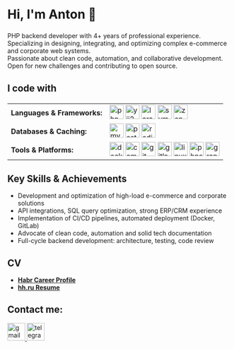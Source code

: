 <h1 align="left">Hi, I'm Anton 👋</h1>

###

<p align="left">
  PHP backend developer with 4+ years of professional experience.<br>
  Specializing in designing, integrating, and optimizing complex e-commerce and corporate web systems.<br>
  Passionate about clean code, automation, and collaborative development.<br>
  Open for new challenges and contributing to open source.
</p>

###

<h2 align="left">I code with</h2>

###

<table>
  <tr>
    <td><b>Languages & Frameworks:</b></td>
    <td>
      <img src="https://cdn.jsdelivr.net/gh/devicons/devicon/icons/php/php-original.svg" height="32" alt="php" title="PHP" />
      <img src="https://cdn.jsdelivr.net/gh/devicons/devicon/icons/yii/yii-original.svg" height="32" alt="yii2" title="Yii2" />
      <img src="https://cdn.jsdelivr.net/gh/devicons/devicon/icons/laravel/laravel-original.svg" height="32" alt="laravel" title="Laravel" />
      <img src="https://cdn.jsdelivr.net/gh/devicons/devicon/icons/symfony/symfony-original.svg" height="32" alt="symfony" title="Symfony" />
      <img src="https://cdn.jsdelivr.net/gh/devicons/devicon/icons/zend/zend-original.svg" height="32" alt="zend" title="Zend" />
    </td>
  </tr>
  <tr>
    <td><b>Databases & Caching:</b></td>
    <td>
      <img src="https://cdn.jsdelivr.net/gh/devicons/devicon/icons/mysql/mysql-original.svg" height="32" alt="mysql" title="MySQL" />
      <img src="https://cdn.jsdelivr.net/gh/devicons/devicon/icons/postgresql/postgresql-original.svg" height="32" alt="postgresql" title="PostgreSQL" />
      <img src="https://cdn.jsdelivr.net/gh/devicons/devicon/icons/redis/redis-original.svg" height="32" alt="redis" title="Redis" />
    </td>
  </tr>
  <tr>
    <td><b>Tools & Platforms:</b></td>
    <td>
      <img src="https://cdn.jsdelivr.net/gh/devicons/devicon/icons/docker/docker-original.svg" height="32" alt="docker" title="Docker" />
      <img src="https://cdn.jsdelivr.net/gh/devicons/devicon/icons/composer/composer-original.svg" height="32" alt="composer" title="Composer" />
      <img src="https://cdn.jsdelivr.net/gh/devicons/devicon/icons/git/git-original.svg" height="32" alt="git" title="Git" />
      <img src="https://cdn.jsdelivr.net/gh/devicons/devicon/icons/gitlab/gitlab-original.svg" height="32" alt="gitlab" title="GitLab" />
      <img src="https://cdn.jsdelivr.net/gh/devicons/devicon/icons/linux/linux-original.svg" height="32" alt="linux" title="Linux" />
      <img src="https://cdn.jsdelivr.net/gh/devicons/devicon/icons/phpstorm/phpstorm-original.svg" height="32" alt="phpstorm" title="PhpStorm" />
      <img src="https://cdn.jsdelivr.net/gh/devicons/devicon/icons/graphql/graphql-plain.svg" height="32" alt="graphql" title="GraphQL" />
    </td>
  </tr>
</table>

###

<h2 align="left">Key Skills & Achievements</h2>

<ul>
  <li>Development and optimization of high-load e-commerce and corporate solutions</li>
  <li>API integrations, SQL query optimization, strong ERP/CRM experience</li>
  <li>Implementation of CI/CD pipelines, automated deployment (Docker, GitLab)</li>
  <li>Advocate of clean code, automation and solid tech documentation</li>
  <li>Full-cycle backend development: architecture, testing, code review</li>
</ul>

###

<h2 align="left">CV</h2>

<ul>
  <li>
    <a href="https://career.habr.com/yatseck" target="_blank" rel="noopener noreferrer"><b>Habr Career Profile</b></a>
  </li>
  <li>
    <a href="https://krasnodar.hh.ru/resume/657c9283ff0f307b550039ed1f736156386f46" target="_blank" rel="noopener noreferrer"><b>hh.ru Resume</b></a>
  </li>
</ul>

###

<h2 align="left">Contact me:</h2>

<p align="left">
  <a href="mailto:yatcekya@gmail.com" target="_blank" rel="noopener noreferrer">
    <img src="https://raw.githubusercontent.com/maurodesouza/profile-readme-generator/master/src/assets/icons/social/gmail/default.svg" width="40" alt="gmail" title="Gmail" />
  </a>
  <a href="https://telegram.me/Yatseck" target="_blank" rel="noopener noreferrer">
    <img src="https://raw.githubusercontent.com/maurodesouza/profile-readme-generator/master/src/assets/icons/social/telegram/default.svg" width="40" alt="telegram" title="Telegram" />
  </a>
</p>
